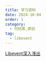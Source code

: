 ```yaml
---
title: 学习资料
date: 2024-10-04
order: 1
category:
  - 代码库,原创
tag:
  - libevent
---
```


[Libevent深入浅出](https://github.com/aceld/libevent)
